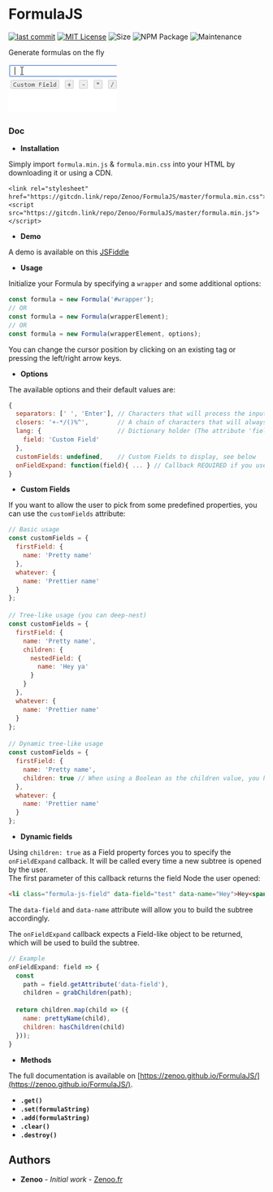 # FormulaJS

[![last commit](https://img.shields.io/github/last-commit/Zenoo/FormulaJS.svg)](LICENSE)
[![MIT License](https://img.shields.io/github/license/Zenoo/FormulaJS.svg)](https://github.com/Zenoo/FormulaJS/commits/master)
![Size](https://img.shields.io/github/size/Zenoo/FormulaJS/formula.min.js.svg)
![NPM Package](https://img.shields.io/npm/v/formula-js.svg)
![Maintenance](https://img.shields.io/maintenance/yes/2019.svg)
 
Generate formulas on the fly

[![Demo](FormulaJS-demo.gif)](https://jsfiddle.net/Zenoo0/msgnwf2a/)

### Doc

* **Installation**

Simply import `formula.min.js` & `formula.min.css` into your HTML by downloading it or using a CDN.
```
<link rel="stylesheet" href="https://gitcdn.link/repo/Zenoo/FormulaJS/master/formula.min.css">
<script src="https://gitcdn.link/repo/Zenoo/FormulaJS/master/formula.min.js"></script>	
```

* **Demo**

A demo is available on this [JSFiddle](https://jsfiddle.net/Zenoo0/msgnwf2a/)

* **Usage**

Initialize your Formula by specifying a `wrapper` and some additional options:

```js
const formula = new Formula('#wrapper');
// OR
const formula = new Formula(wrapperElement);
// OR
const formula = new Formula(wrapperElement, options);
```

You can change the cursor position by clicking on an existing tag or pressing the left/right arrow keys.

* **Options**

The available options and their default values are:

```js
{
  separators: [' ', 'Enter'], // Characters that will process the inputted String into a new tag
  closers: '+-*/()%^',        // A chain of characters that will always trigger a new separate tag
  lang: {                     // Dictionary holder (The attribute 'field' is the only one needed right now)
    field: 'Custom Field'
  },
  customFields: undefined,    // Custom Fields to display, see below
  onFieldExpand: function(field){ ... } // Callback REQUIRED if you use the 'children: true' Field property. Expects a Field-like object to be returned
}
```

* **Custom Fields**

If you want to allow the user to pick from some predefined properties, you can use the `customFields` attribute:

```js
// Basic usage
const customFields = {
  firstField: {
    name: 'Pretty name'
  },
  whatever: {
    name: 'Prettier name'
  }
};

// Tree-like usage (you can deep-nest)
const customFields = {
  firstField: {
    name: 'Pretty name',
    children: {
      nestedField: {
        name: 'Hey ya'
      }
    }
  },
  whatever: {
    name: 'Prettier name'
  }
};

// Dynamic tree-like usage
const customFields = {
  firstField: {
    name: 'Pretty name',
    children: true // When using a Boolean as the children value, you have to use the 'onFieldExpand' callback, see below
  },
  whatever: {
    name: 'Prettier name'
  }
};
```

* **Dynamic fields**

Using `children: true` as a Field property forces you to specify the  `onFieldExpand` callback. It will be called every time a new subtree is opened by the user.  
The first parameter of this callback returns the field Node the user opened:
```HTML
<li class="formula-js-field" data-field="test" data-name="Hey">Hey<span class="children"></span></li>
```
The `data-field` and `data-name` attribute will allow you to build the subtree accordingly.

The `onFieldExpand` callback expects a Field-like object to be returned, which will be used to build the subtree.
```js
// Example
onFieldExpand: field => {
  const
	path = field.getAttribute('data-field'),
	children = grabChildren(path);

  return children.map(child => ({
    name: prettyName(child),
    children: hasChildren(child)
  }));
}
```

* **Methods**

The full documentation is available on [https://zenoo.github.io/FormulaJS/](https://zenoo.github.io/FormulaJS/).

  * **`.get()`**
  * **`.set(formulaString)`**
  * **`.add(formulaString)`**
  * **`.clear()`**
  * **`.destroy()`**

## Authors

* **Zenoo** - *Initial work* - [Zenoo.fr](http://zenoo.fr)
